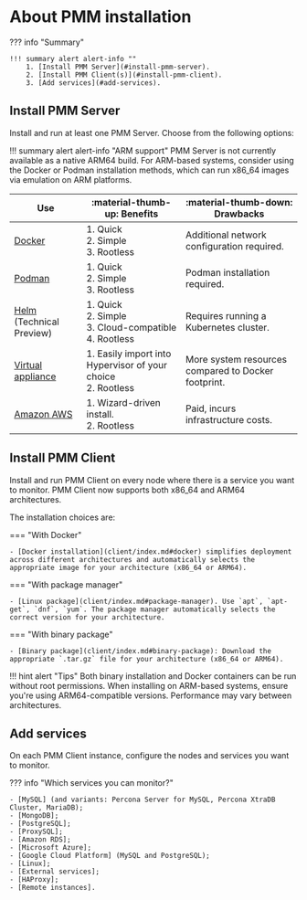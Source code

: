 # About PMM installation

??? info "Summary"

    !!! summary alert alert-info ""
        1. [Install PMM Server](#install-pmm-server).
        2. [Install PMM Client(s)](#install-pmm-client).
        3. [Add services](#add-services).

## Install PMM Server

Install and run at least one PMM Server. Choose from the following options:

!!! summary alert alert-info "ARM support"
     PMM Server is not currently available as a native ARM64 build. For ARM-based systems, consider using the Docker or Podman installation methods, which can run x86_64 images via emulation on ARM platforms.


| Use | :material-thumb-up: **Benefits** | :material-thumb-down: **Drawbacks**|
|---|---|---
| [Docker] | 1. Quick<br>2. Simple<br> 3. Rootless |  Additional network configuration required.
| [Podman] | 1. Quick<br>2. Simple<br>3. Rootless | Podman installation required.
| [Helm] (Technical Preview) | 1. Quick<br>2. Simple<br>3. Cloud-compatible <br> 4. Rootless| Requires running a Kubernetes cluster.
| [Virtual appliance]  | 1. Easily import into Hypervisor of your choice <br> 2. Rootless| More system resources compared to Docker footprint.
| [Amazon AWS] | 1. Wizard-driven install. <br>  2. Rootless| Paid, incurs infrastructure costs.

## Install PMM Client

Install and run PMM Client on every node where there is a service you want to monitor. PMM Client now supports both x86_64 and ARM64 architectures.

The installation choices are:

=== "With Docker"

    - [Docker installation](client/index.md#docker) simplifies deployment across different architectures and automatically selects the appropriate image for your architecture (x86_64 or ARM64).

=== "With package manager"

    - [Linux package](client/index.md#package-manager). Use `apt`, `apt-get`, `dnf`, `yum`. The package manager automatically selects the correct version for your architecture.

=== "With binary package"

    - [Binary package](client/index.md#binary-package): Download the appropriate `.tar.gz` file for your architecture (x86_64 or ARM64).


!!! hint alert "Tips"
    Both binary installation and Docker containers can be run without root permissions. When installing on ARM-based systems, ensure you're using ARM64-compatible versions. Performance may vary between architectures.

## Add services

On each PMM Client instance, configure the nodes and services you want to monitor. 

??? info "Which services you can monitor?"

    - [MySQL] (and variants: Percona Server for MySQL, Percona XtraDB Cluster, MariaDB);
    - [MongoDB];
    - [PostgreSQL];
    - [ProxySQL];
    - [Amazon RDS];
    - [Microsoft Azure];
    - [Google Cloud Platform] (MySQL and PostgreSQL);
    - [Linux];
    - [External services];
    - [HAProxy];
    - [Remote instances].

[MySQL]: client/mysql.md
[MongoDB]: client/mongodb.md
[PostgreSQL]: client/postgresql.md
[ProxySQL]: client/proxysql.md
[Amazon RDS]: client/aws.md
[Microsoft Azure]: client/azure.md
[Google Cloud Platform]: client/google.md
[Linux]: client/linux.md
[External services]: client/external.md
[HAProxy]: client/haproxy.md
[Remote instances]: client/remote.md
[dashboards]: ../details/dashboards/
[Docker]: ../install-pmm/install-pmm-server/baremetal/docker/index.md
[Podman]: ../install-pmm/install-pmm-server/baremetal/podman/index.md
[Helm]: ../install-pmm/install-pmm-server/baremetal/helm/index.md
[virtual appliance]: ../install-pmm/install-pmm-server/baremetal/virtual/index.md
[Amazon AWS]: ../install-pmm/install-pmm-server/aws/aws.md
[easy install]: ../install-pmm/install-pmm-server/baremetal/easy-install.md
